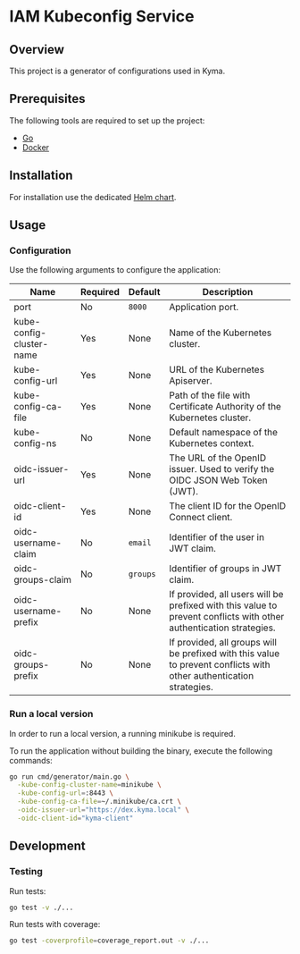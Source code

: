 # IAM Kubeconfig Service

## Overview

This project is a generator of configurations used in Kyma.

## Prerequisites

The following tools are required to set up the project:

- [Go](https://golang.org)
- [Docker](https://www.docker.com/)

## Installation

For installation use the dedicated [Helm chart](../../resources/iam-kubeconfig-service).

## Usage

### Configuration

Use the following arguments to configure the application:

| Name | Required | Default | Description |
| -----|---------|--------|------------ |
| port | No | `8000` | Application port. |
| kube-config-cluster-name | Yes | None |  Name of the Kubernetes cluster. |
| kube-config-url | Yes | None | URL of the Kubernetes Apiserver. |
| kube-config-ca-file | Yes | None | Path of the file with Certificate Authority of the Kubernetes cluster. |
| kube-config-ns | No | None | Default namespace of the Kubernetes context. |
| oidc-issuer-url | Yes | None | The URL of the OpenID issuer. Used to verify the OIDC JSON Web Token (JWT). |
| oidc-client-id | Yes | None | The client ID for the OpenID Connect client. |
| oidc-username-claim | No | `email` | Identifier of the user in JWT claim. |
| oidc-groups-claim | No | `groups` | Identifier of groups in JWT claim. |
| oidc-username-prefix | No | None | If provided, all users will be prefixed with this value to prevent conflicts with other authentication strategies. |
| oidc-groups-prefix | No | None | If provided, all groups will be prefixed with this value to prevent conflicts with other authentication strategies. |

### Run a local version

In order to run a local version, a running minikube is required.

To run the application without building the binary, execute the following commands:

```bash
go run cmd/generator/main.go \
  -kube-config-cluster-name=minikube \
  -kube-config-url=:8443 \
  -kube-config-ca-file=~/.minikube/ca.crt \
  -oidc-issuer-url="https://dex.kyma.local" \
  -oidc-client-id="kyma-client"
```

## Development

### Testing

Run tests:

```bash
go test -v ./...
```

Run tests with coverage:

```bash
go test -coverprofile=coverage_report.out -v ./...
```
